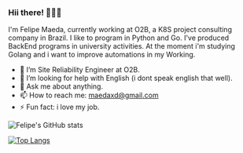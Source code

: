 ### Hii there! 👋👋👋

I'm Felipe Maeda, currently working at O2B, a K8S project consulting company in Brazil. I like to program in Python and Go. I've produced BackEnd programs in university activities. At the moment i'm studying Golang and i want to improve automations in my Working.

<!--
**FelipeMaeda/felipemaeda** is a ✨ _special_ ✨ repository because its `README.md` (this file) appears on your GitHub profile.

Here are some ideas to get you started:

- 🔭 I’m currently working on ...
- 🌱 I’m currently learning ...
- 👯 I’m looking to collaborate on ...
- 🤔 I’m looking for help with ...
- 💬 Ask me about ...
- 📫 How to reach me: ...
- 😄 Pronouns: ...
- ⚡ Fun fact: ...
-->

- 🔭 I’m Site Reliability Engineer at O2B.
- 🤔 I’m looking for help with English (i dont speak english that well).
- 💬 Ask me about anything.
- 📫 How to reach me: maedaxd@gmail.com
- ⚡ Fun fact: i love my job.

![Felipe's GitHub stats](https://github-readme-stats.vercel.app/api?username=felipemaeda&show_icons=true&theme=jolly)

[![Top Langs](https://github-readme-stats.vercel.app/api/top-langs/?username=felipemaeda&layout=compact&theme=jolly)](https://github.com/FelipeMaeda/github-readme-stats)
